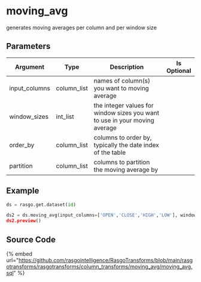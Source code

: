 

# moving_avg

generates moving averages per column and per window size

## Parameters

|   Argument    |    Type     |                                Description                                 | Is Optional |
| ------------- | ----------- | -------------------------------------------------------------------------- | ----------- |
| input_columns | column_list | names of column(s) you want to moving average                              |             |
| window_sizes  | int_list    | the integer values for window sizes you want to use in your moving average |             |
| order_by      | column_list | columns to order by, typically the date index of the table                 |             |
| partition     | column_list | columns to partition the moving average by                                 |             |


## Example

```python
ds = rasgo.get.dataset(id)

ds2 = ds.moving_avg(input_columns=['OPEN','CLOSE','HIGH','LOW'], window_sizes=[1,2,3,7], order_by=['DATE, 'TICKER'], partition=['TICKER'])
ds2.preview()
```

## Source Code

{% embed url="https://github.com/rasgointelligence/RasgoTransforms/blob/main/rasgotransforms/rasgotransforms/column_transforms/moving_avg/moving_avg.sql" %}

